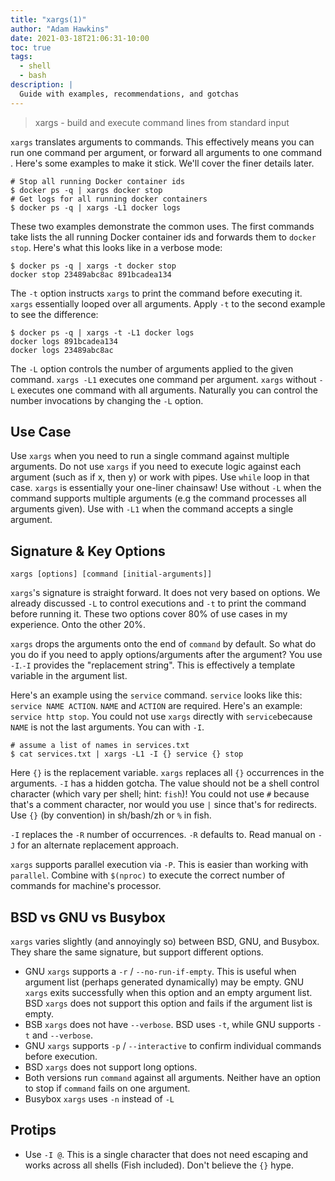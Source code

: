 ```yaml
---
title: "xargs(1)"
author: "Adam Hawkins"
date: 2021-03-18T21:06:31-10:00
toc: true
tags:
  - shell
  - bash
description: |
  Guide with examples, recommendations, and gotchas
---
```


> xargs - build and execute command lines from standard input

`xargs` translates arguments to commands. This effectively means you
can run one command per argument, or forward all arguments to one
command . Here's some examples to make it stick. We'll cover the finer
details later.

    # Stop all running Docker container ids
    $ docker ps -q | xargs docker stop
    # Get logs for all running docker containers
    $ docker ps -q | xargs -L1 docker logs

These two examples demonstrate the common uses. The first commands
take lists the all running Docker container ids and forwards them to
`docker stop`. Here's what this looks like in a verbose mode:

    $ docker ps -q | xargs -t docker stop
    docker stop 23489abc8ac 891bcadea134

The `-t` option instructs `xargs` to print the command before
executing it. `xargs` essentially looped over all arguments. Apply
`-t` to the second example to see the difference:

    $ docker ps -q | xargs -t -L1 docker logs
    docker logs 891bcadea134
    docker logs 23489abc8ac

The `-L` option controls the number of arguments applied to the given
command. `xargs -L1` executes one command per argument. `xargs`
without `-L` executes one command with all arguments. Naturally you
can control the number invocations by changing the `-L` option.

## Use Case

Use `xargs` when you need to run a single command against multiple
arguments. Do not use `xargs` if you need to execute logic against
each argument (such as if x, then y) or work with pipes. Use `while`
loop in that case. `xargs` is essentially your one-liner chainsaw! Use
without `-L` when the command supports multiple arguments (e.g the
command processes all arguments given). Use with `-L1` when the
command accepts a single argument.

## Signature & Key Options

    xargs [options] [command [initial-arguments]]

`xargs`'s signature is straight forward. It does not very based on
options. We already discussed `-L` to control executions and `-t` to
print the command before running it. These two options cover 80% of
use cases in my experience. Onto the other 20%.

`xargs` drops the arguments onto the end of `command` by default. So
what do you do if you need to apply options/arguments after the
argument? You use `-I`.`-I` provides the "replacement string". This is
effectively a template variable in the argument list.

Here's an example using the `service` command. `service` looks like
this: `service NAME ACTION`. `NAME` and `ACTION` are required. Here's
an example: `service http stop`. You could not use `xargs` directly
with `service`because `NAME` is not the last arguments. You can with
`-I`.

    # assume a list of names in services.txt
    $ cat services.txt | xargs -L1 -I {} service {} stop

Here `{}` is the replacement variable. `xargs` replaces all `{}`
occurrences in the arguments. `-I` has a hidden gotcha. The value
should not be a shell control character (which vary per shell; hint:
`fish`)! You could not use `#` because that's a comment character, nor
would you use `|` since that's for redirects. Use `{}` (by convention)
in sh/bash/zh or `%` in fish.

`-I` replaces the `-R` number of occurrences. `-R` defaults to. Read
manual on `-J` for an alternate replacement approach.

`xargs` supports parallel execution via `-P`. This is easier than
working with `parallel`. Combine with `$(nproc)` to execute the
correct number of commands for machine's processor.

## BSD vs GNU vs Busybox

`xargs` varies slightly (and annoyingly so) between BSD, GNU, and
Busybox. They share the same signature, but support different options.

- GNU `xargs` supports a `-r` / `--no-run-if-empty`. This is useful
  when argument list (perhaps generated dynamically) may be empty. GNU
  `xargs` exits successfully when this option and an empty argument
  list. BSD `xargs` does not support this option and fails if the
  argument list is empty.
- BSB `xargs` does not have `--verbose`. BSD uses `-t`, while GNU
  supports `-t` and `--verbose`.
- GNU `xargs` supports `-p` / `--interactive` to confirm individual
  commands before execution.
- BSD `xargs` does not support long options.
- Both versions run `command` against all arguments. Neither have an
  option to stop if `command` fails on one argument.
- Busybox `xargs` uses `-n` instead of `-L`

## Protips

- Use `-I @`. This is a single character that does not need escaping
  and works across all shells (Fish included). Don't believe the `{}`
  hype.
